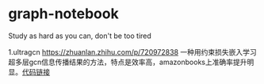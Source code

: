 # graph-notebook
Study as hard as you can, don't be too tired

1.ultragcn https://zhuanlan.zhihu.com/p/720972838 一种用约束损失嵌入学习超多层gcn信息传播结果的方法，特点是效率高，amazonbooks上准确率提升明显。[代码链接](https://github.com/kuisu-GDUT/UltraGCN)

